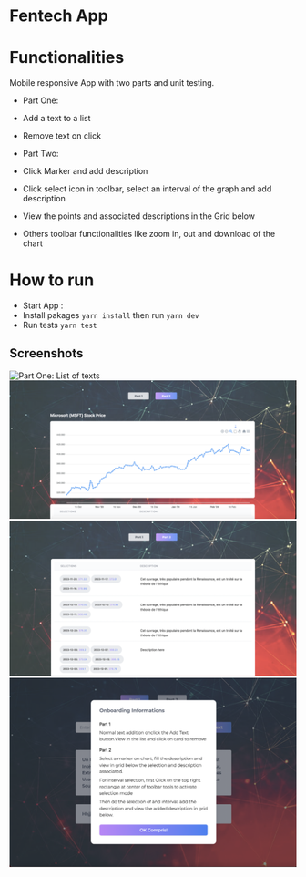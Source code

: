 
# Fentech App

# Functionalities

Mobile responsive App with two parts and unit testing.

- Part One:

- Add a text to a list
- Remove text on click

- Part Two:

- Click Marker and add description
- Click select icon in toolbar, select an interval of the graph and add description
- View the points and associated descriptions in the Grid below
- Others toolbar functionalities like zoom in, out and download of the chart

# How to run

- Start App :
- Install pakages `yarn install`  then run  `yarn dev`
- Run tests `yarn test`

## Screenshots

![Part One: List of texts](screenshots/photo1.png)
![Part Two: Chart](screenshots/photo2.png)
![Part Two: Grid of Selection with description](screenshots/photo3.png)
![Onboarding Modal](screenshots/photo4.png)
